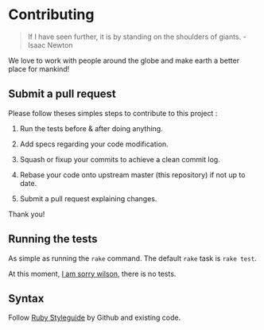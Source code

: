 # Contributing

> If I have seen further, it is by standing on the shoulders of giants. - Isaac Newton

We love to work with people around the globe and make earth a better place for mankind!

## Submit a pull request

Please follow theses simples steps to contribute to this project :

1. Run the tests before & after doing anything.

2. Add specs regarding your code modification.

3. Squash or fixup your commits to achieve a clean commit log.

4. Rebase your code onto upstream master (this repository) if not up to date.

5. Submit a pull request explaining changes.

Thank you!

## Running the tests

As simple as running the `rake` command. The default `rake` task is `rake test`.

At this moment, [I am sorry wilson](http://www.youtube.com/watch?v=wO_MYX_Oto0), there is no tests.

## Syntax

Follow [Ruby Styleguide](https://github.com/styleguide/ruby) by Github and existing code.
